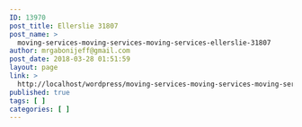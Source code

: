 ```yaml
---
ID: 13970
post_title: Ellerslie 31807
post_name: >
  moving-services-moving-services-moving-services-ellerslie-31807
author: mrgabonijeff@gmail.com
post_date: 2018-03-28 01:51:59
layout: page
link: >
  http://localhost/wordpress/moving-services-moving-services-moving-services-ellerslie-31807/
published: true
tags: [ ]
categories: [ ]
---
```

